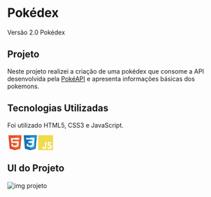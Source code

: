 # Pokédex
Versão 2.0 Pokédex


## Projeto

<p> Neste projeto realizei a criação de uma pokédex que consome a API desenvolvida pela <a href="https://pokeapi.co/">PokéAPI</a> e apresenta informações básicas dos pokemons.</p>
  
## Tecnologias Utilizadas
<p> Foi utilizado HTML5, CSS3 e JavaScript.</p>
<img align="left" height="35em" alt="HTML" src="https://raw.githubusercontent.com/devicons/devicon/master/icons/html5/html5-original.svg">
<img align="left" height="35em" alt="CSS" src="https://raw.githubusercontent.com/devicons/devicon/master/icons/css3/css3-original.svg">
<img align="left" height="35em" alt="JS" src="https://raw.githubusercontent.com/devicons/devicon/master/icons/javascript/javascript-plain.svg"><br>
<br>

## UI do Projeto
<img align="center" height="300em" alt="img projeto" src="https://cdn.discordapp.com/attachments/1020599652724248672/1047515747947122748/image.png">
